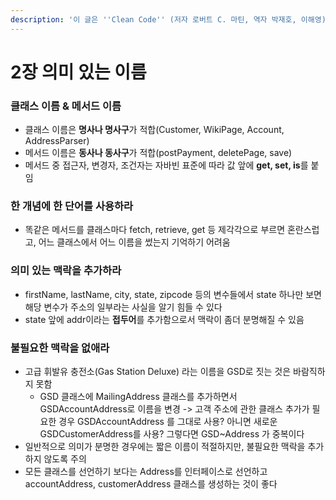 ```yaml
---
description: '이 글은 ''Clean Code'' (저자 로버트 C. 마틴, 역자 박재호, 이해영)'' 책 내용 중 일부를 정리한 글입니다.'
---
```


# 2장 의미 있는 이름

### 클래스 이름 & 메서드 이름

* 클래스 이름은 **명사나 명사구**가 적합\(Customer, WikiPage, Account, AddressParser\)
* 메서드 이름은 **동사나 동사구**가 적합\(postPayment, deletePage, save\)
* 메서드 중 접근자, 변경자, 조건자는 자바빈 표준에 따라 값 앞에 **get, set, is**를 붙임

### 한 개념에 한 단어를 사용하라

* 똑같은 메서드를 클래스마다 fetch, retrieve, get 등 제각각으로 부르면 혼란스럽고, 어느 클래스에서 어느 이름을 썼는지 기억하기 어려움

### 의미 있는 맥락을 추가하라

* firstName, lastName, city, state, zipcode 등의 변수들에서 state 하나만 보면 해당 변수가 주소의 일부라는 사실을 알기 힘들 수 있다
* state 앞에 addr이라는 **접두어**를 추가함으로서 맥락이 좀더 분명해질 수 있음

### 불필요한 맥락을 없애라

* 고급 휘발유 충전소\(Gas Station Deluxe\) 라는 이름을 GSD로 짓는 것은 바람직하지 못함
  * GSD 클래스에 MailingAddress 클래스를 추가하면서 GSDAccountAddress로 이름을 변경  -&gt; 고객 주소에 관한 클래스 추가가 필요한 경우 GSDAccountAddress 를 그대로 사용? 아니면 새로운 GSDCustomerAddress를 사용? 그렇다면 GSD~Address 가 중복이다
* 일반적으로 의미가 분명한 경우에는 짧은 이름이 적절하지만, 불필요한 맥락을 추가하지 않도록 주의
* 모든 클래스를 선언하기 보다는 Address를 인터페이스로 선언하고 accountAddress, customerAddress 클래스를 생성하는 것이 좋다

